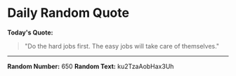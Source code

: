 # Daily Random Quote

**Today's Quote:**
> "Do the hard jobs first. The easy jobs will take care of themselves."

---

**Random Number:** 650
**Random Text:** ku2TzaAobHax3Uh
